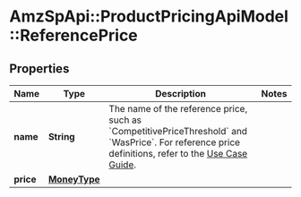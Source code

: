 # AmzSpApi::ProductPricingApiModel::ReferencePrice

## Properties
Name | Type | Description | Notes
------------ | ------------- | ------------- | -------------
**name** | **String** | The name of the reference price, such as &#x60;CompetitivePriceThreshold&#x60; and &#x60;WasPrice&#x60;. For reference price definitions, refer to the [Use Case Guide](https://developer-docs.amazon.com/sp-api/docs/product-pricing-api-v2022-05-01-use-case-guide). | 
**price** | [**MoneyType**](MoneyType.md) |  | 


